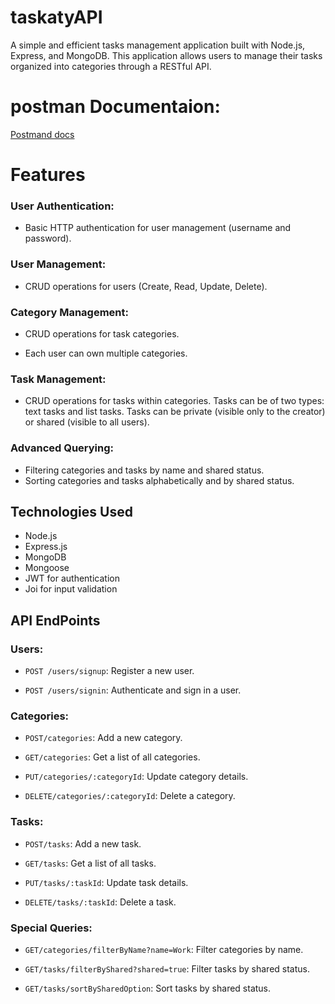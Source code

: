 # taskatyAPI

 A simple and efficient tasks management application built with Node.js, Express, and MongoDB. This application allows users to manage their tasks organized into categories through a RESTful API.
# postman Documentaion: 
<a href='https://documenter.getpostman.com/view/30656515/2sA3e5f8q7'>Postmand docs </a>

# Features
### User Authentication:

- Basic HTTP authentication for user management (username and password).

### User Management:

- CRUD operations for users (Create, Read, Update, Delete).
### Category Management:


- CRUD operations for task categories.

- Each user can own multiple categories.

### Task Management:

- CRUD operations for tasks within categories.
Tasks can be of two types: text tasks and list tasks.
Tasks can be private (visible only to the creator) or shared (visible to all users).
### Advanced Querying:

- Filtering categories and tasks by name and shared status.
- Sorting categories and tasks alphabetically and by shared status.
## Technologies Used
- Node.js
- Express.js
- MongoDB
- Mongoose
- JWT for authentication
- Joi for input validation

## API EndPoints
### Users:

- `POST /users/signup`: Register a new user.

- `POST /users/signin`: Authenticate and sign in a user.

### Categories:

- `POST/categories`: Add a new category.

- `GET/categories`: Get a list of all categories.
- `PUT/categories/:categoryId`: Update category details.
- `DELETE/categories/:categoryId`: Delete a category.

### Tasks:

- `POST/tasks`: Add a new task.

- `GET/tasks`: Get a list of all tasks.
- `PUT/tasks/:taskId`: Update task details.
- `DELETE/tasks/:taskId`: Delete a task.

### Special Queries:

- `GET/categories/filterByName?name=Work`: Filter categories by name.

- `GET/tasks/filterByShared?shared=true`: Filter tasks by shared status.

- `GET/tasks/sortBySharedOption`: Sort tasks by shared status.
